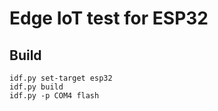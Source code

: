 # Edge IoT test for ESP32

## Build

```
idf.py set-target esp32
idf.py build
idf.py -p COM4 flash
```